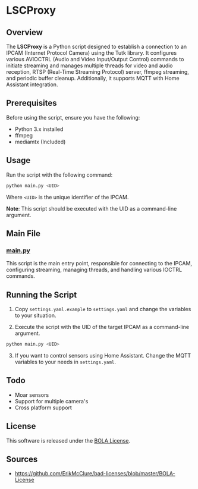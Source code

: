 # LSCProxy

## Overview

The **LSCProxy** is a Python script designed to establish a connection to an IPCAM (Internet Protocol Camera) using the Tutk library. It configures various AVIOCTRL (Audio and Video Input/Output Control) commands to initiate streaming and manages multiple threads for video and audio reception, RTSP (Real-Time Streaming Protocol) server, ffmpeg streaming, and periodic buffer cleanup. Additionally, it supports MQTT with Home Assistant integration.

## Prerequisites

Before using the script, ensure you have the following:

- Python 3.x installed
- ffmpeg
- mediamtx (Included)

## Usage

Run the script with the following command:

```bash
python main.py <UID>
```

Where `<UID>` is the unique identifier of the IPCAM.

**Note**: This script should be executed with the UID as a command-line argument.

## Main File

### [main.py](main.py)

This script is the main entry point, responsible for connecting to the IPCAM, configuring streaming, managing threads, and handling various IOCTRL commands.


## Running the Script

1. Copy `settings.yaml.example` to `settings.yaml` and change the variables to your situation.

2. Execute the script with the UID of the target IPCAM as a command-line argument.

```bash
python main.py <UID>
```

3. If you want to control sensors using Home Assistant. Change the MQTT variables to your needs in `settings.yaml`.

## Todo

* Moar sensors
* Support for multiple camera's
* Cross platform support

## License

This software is released under the [BOLA License](LICENSE).

## Sources

* https://github.com/ErikMcClure/bad-licenses/blob/master/BOLA-License